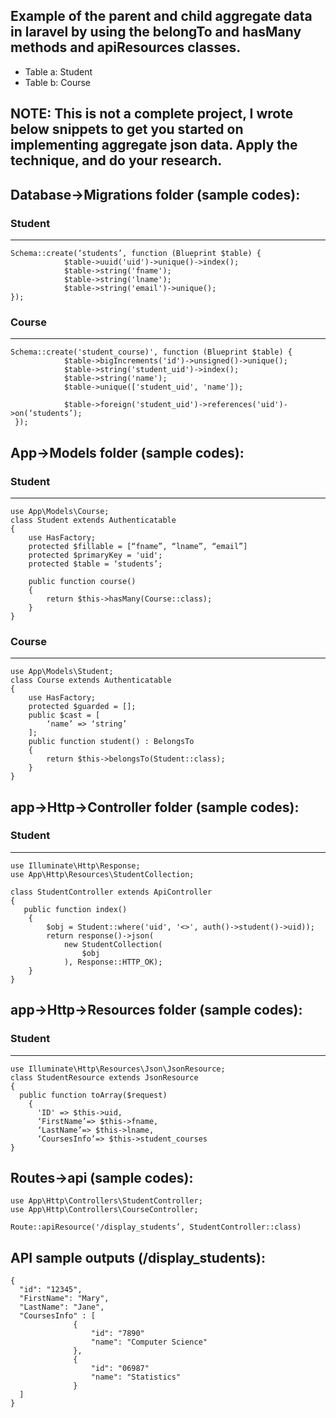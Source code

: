
## Example of the parent and child aggregate data in laravel by using the belongTo and hasMany methods and apiResources classes.
- Table a: Student
- Table b: Course

## NOTE: This is not a complete project, I wrote below snippets to get you started on implementing aggregate json data. Apply the technique, and do your research.

## Database->Migrations folder (sample codes):


### Student
***

```
Schema::create(‘students’, function (Blueprint $table) {
            $table->uuid('uid')->unique()->index();
            $table->string('fname');
            $table->string('lname');
            $table->string('email')->unique();
});
```

### Course
***
```
Schema::create('student_course)', function (Blueprint $table) {
            $table->bigIncrements('id')->unsigned()->unique();
            $table->string('student_uid')->index();
            $table->string('name');
            $table->unique(['student_uid', 'name']);

            $table->foreign('student_uid')->references('uid')->on(‘students’);
 });
 ```

## App->Models folder (sample codes):

### Student
***
```
use App\Models\Course;
class Student extends Authenticatable
{
    use HasFactory;
    protected $fillable = [“fname”, “lname”, “email”]
    protected $primaryKey = 'uid';
    protected $table = ‘students’;

    public function course()
    {
        return $this->hasMany(Course::class);
    }
}
```

### Course
***
```
use App\Models\Student;
class Course extends Authenticatable
{
    use HasFactory;
    protected $guarded = [];
    public $cast = [
        ‘name’ => ‘string’
    ];
    public function student() : BelongsTo
    {
        return $this->belongsTo(Student::class);
    }
}
```

## app->Http->Controller folder (sample codes):

### Student
***
```
use Illuminate\Http\Response;
use App\Http\Resources\StudentCollection;

class StudentController extends ApiController
{
   public function index()
    {
        $obj = Student::where('uid', '<>', auth()->student()->uid));
        return response()->json(
            new StudentCollection(
                $obj
            ), Response::HTTP_OK);
    }
}
```

## app->Http->Resources folder (sample codes):

### Student
***
```
use Illuminate\Http\Resources\Json\JsonResource;
class StudentResource extends JsonResource
{
  public function toArray($request)
    {
      'ID' => $this->uid,
      ‘FirstName’=> $this->fname,
      ‘LastName’=> $this->lname,
      ‘CoursesInfo’=> $this->student_courses
}
```

## Routes->api (sample codes):
```
use App\Http\Controllers\StudentController;
use App\Http\Controllers\CourseController;

Route::apiResource('/display_students’, StudentController::class)
```

## API sample outputs (/display_students):
```
{
  "id": "12345",
  "FirstName": "Mary",
  "LastName": "Jane",
  "CoursesInfo" : [
              {
                  "id": "7890"
                  "name": "Computer Science"
              },
              {
                  "id": "06987"
                  "name": "Statistics"
              }
  ]
}
```


